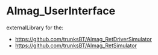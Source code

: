 # Almag_UserInterface  
externalLibrary for the:  
- https://github.com/trunksBT/Almag_RetDriverSimulator  
- https://github.com/trunksBT/Almag_RetSimulator  
